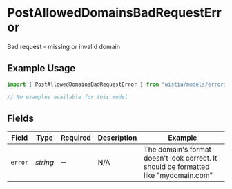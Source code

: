 # PostAllowedDomainsBadRequestError

Bad request - missing or invalid domain

## Example Usage

```typescript
import { PostAllowedDomainsBadRequestError } from "wistia/models/errors";

// No examples available for this model
```

## Fields

| Field                                                                                | Type                                                                                 | Required                                                                             | Description                                                                          | Example                                                                              |
| ------------------------------------------------------------------------------------ | ------------------------------------------------------------------------------------ | ------------------------------------------------------------------------------------ | ------------------------------------------------------------------------------------ | ------------------------------------------------------------------------------------ |
| `error`                                                                              | *string*                                                                             | :heavy_minus_sign:                                                                   | N/A                                                                                  | The domain's format doesn't look correct. It should be formatted like "mydomain.com" |